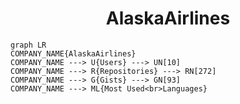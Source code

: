 <h1 align="center">AlaskaAirlines</h1>

```mermaid
graph LR
COMPANY_NAME{AlaskaAirlines}
COMPANY_NAME ---> U{Users} ---> UN[10]
COMPANY_NAME ---> R{Repositories} ---> RN[272]
COMPANY_NAME ---> G{Gists} ---> GN[93]
COMPANY_NAME ---> ML{Most Used<br>Languages}
```

